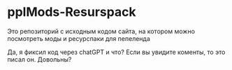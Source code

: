 # pplMods-Resurspack
Это репозиторий с исходным кодом сайта, на котором можно посмотреть моды и ресурспаки для пепеленда

Да, я фиксил код через chatGPT и что? Если вы увидите коменты, то это писал он. Довольны?
